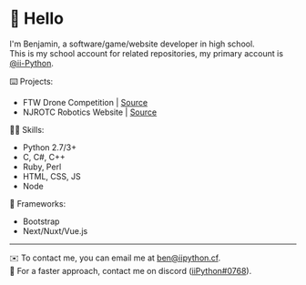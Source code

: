 # 👋 Hello

I'm Benjamin, a software/game/website developer in high school.  
This is my school account for related repositories, my primary account is [@ii-Python](https://github.com/ii-Python).

⌨️ Projects:
- FTW Drone Competition | [Source](https://github.com/BenjaminOBrien/ftw)
- NJROTC Robotics Website | [Source](https://github.com/BenjaminOBrien/bravo-comp-website)

💪🏻 Skills:
- Python 2.7/3+
- C, C#, C++
- Ruby, Perl
- HTML, CSS, JS
- Node

🔨 Frameworks:
- Bootstrap
- Next/Nuxt/Vue.js

---
✉️ To contact me, you can email me at [ben@iipython.cf](mailto:ben@iipython.cf).  
📨 For a faster approach, contact me on discord ([iiPython#0768](https://discord.com/users/633185043774177280)).

